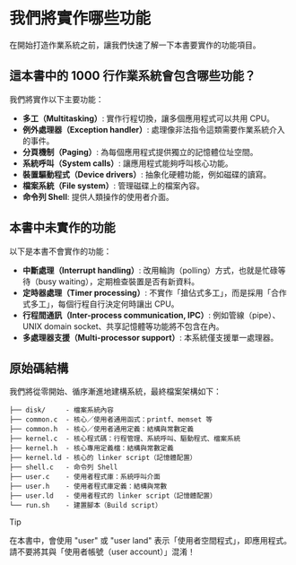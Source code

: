 # 我們將實作哪些功能

在開始打造作業系統之前，讓我們快速了解一下本書要實作的功能項目。

## 這本書中的 1000 行作業系統會包含哪些功能？

我們將實作以下主要功能：

- **多工（Multitasking）**: 實作行程切換，讓多個應用程式可以共用 CPU。
- **例外處理器（Exception handler）**: 處理像非法指令這類需要作業系統介入的事件。
- **分頁機制（Paging）**: 為每個應用程式提供獨立的記憶體位址空間。
- **系統呼叫（System calls）**: 讓應用程式能夠呼叫核心功能。
- **裝置驅動程式（Device drivers）**: 抽象化硬體功能，例如磁碟的讀寫。
- **檔案系統（File system）**: 管理磁碟上的檔案內容。
- **命令列 Shell**: 提供人類操作的使用者介面。

## 本書中未實作的功能

以下是本書不會實作的功能：

- **中斷處理（Interrupt handling）**: 改用輪詢（polling）方式，也就是忙碌等待（busy waiting），定期檢查裝置是否有新資料。
- **定時器處理（Timer processing）**: 不實作「搶佔式多工」，而是採用「合作式多工」，每個行程自行決定何時讓出 CPU。
- **行程間通訊（Inter-process communication, IPC）**: 例如管線（pipe）、UNIX domain socket、共享記憶體等功能將不包含在內。
- **多處理器支援（Multi-processor support）**: 本系統僅支援單一處理器。

## 原始碼結構

我們將從零開始、循序漸進地建構系統，最終檔案架構如下：

```
├── disk/     - 檔案系統內容
├── common.c  - 核心／使用者通用函式：printf、memset 等
├── common.h  - 核心／使用者通用定義：結構與常數定義
├── kernel.c  - 核心程式碼：行程管理、系統呼叫、驅動程式、檔案系統
├── kernel.h  - 核心專用定義檔：結構與常數定義
├── kernel.ld - 核心的 linker script（記憶體配置）
├── shell.c   - 命令列 Shell
├── user.c    - 使用者程式庫：系統呼叫介面
├── user.h    - 使用者程式庫定義：結構與常數
├── user.ld   - 使用者程式的 linker script（記憶體配置）
└── run.sh    - 建置腳本（Build script）
```

> [!TIP]
>
> 在本書中，會使用 "user" 或 "user land" 表示「使用者空間程式」，即應用程式。請不要將其與「使用者帳號（user account）」混淆！
